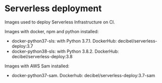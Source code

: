 # Serverless deployment

Images used to deploy Serverless Infrastructure on CI.

Images with docker, npm and python installed:

* docker-python37-sls: with Python 3.7.1. DockerHub: decibel/serverless-deploy:3.7
* docker-python38-sls: with Python 3.8.2. DockerHub: decibel/serverless-deploy:3.8

Images with AWS Sam installed:

* docker-python37-sam. Dockerhub: decibel/serverless-deploy:3.7-sam